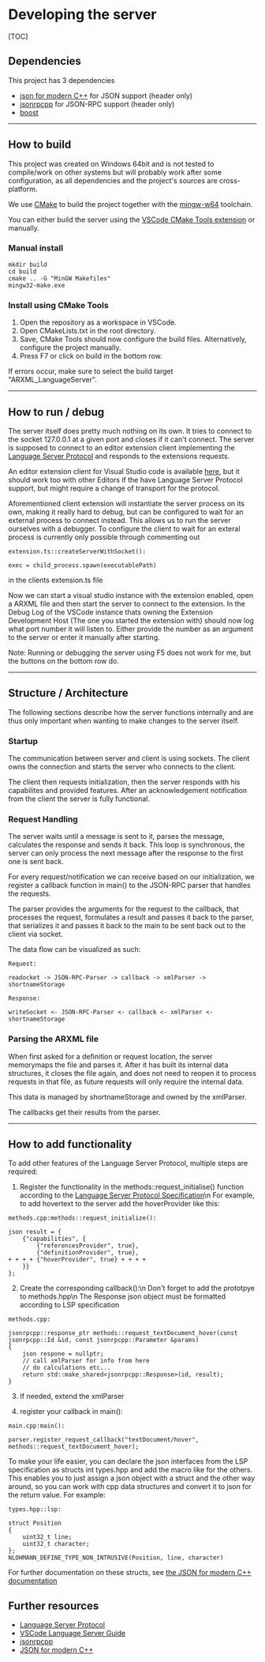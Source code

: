 # Developing the server #
[TOC]

## Dependencies ##

This project has 3 dependencies

- [json for modern C++](https://github.com/nlohmann/json) for JSON support (header only)
- [jsonrpcpp](https://github.com/badaix/jsonrpcpp) for JSON-RPC support (header only)
- [boost](https://www.boost.org)

-----------------

## How to build ##

This project was created on Windows 64bit and is not tested to compile/work on other systems but will probably work after some configuration, as all dependencies and the project's sources are cross-platform.

We use [CMake](https://cmake.org) to build the project together with the [mingw-w64](http://mingw-w64.org/doku.php/start) toolchain.

You can either build the server using the [VSCode CMake Tools extension](https://marketplace.visualstudio.com/items?itemName=ms-vscode.cmake-tools) or manually.

### Manual install ###

~~~~~~~~~~~~~~~~~~~~~~~
mkdir build
cd build
cmake .. -G "MinGW Makefiles"
mingw32-make.exe
~~~~~~~~~~~~~~~~~~~~~~~

### Install using CMake Tools ###

1. Open the repository as a workspace in VSCode.
2. Open CMakeLists.txt in the root directory.
3. Save, CMake Tools should now configure the build files.
Alternatively, configure the project manually.
4. Press F7 or click on build in the bottom row.

If errors occur, make sure to select the build target "ARXML_LanguageServer".

-----------------

## How to run / debug ##

The server itself does pretty much nothing on its own. It tries to connect to the socket 127.0.0.1 at a given port and closes if it can't connect.
The server is supposed to connect to an editor extension client implementing the [Language Server Protocol](https://microsoft.github.io/language-server-protocol/) and responds to the extensions requests.

An editor extension client for Visual Studio code is available [here](https://github.com/JonasRock/ARXML_NavigationHelper), but it should work too with other Editors if the have Language Server Protocol support, but might require a change of transport for the protocol.

Aforementioned client extension will instantiate the server process on its own, making it really hard to debug, but can be configured to wait for an external process to connect instead.
This allows us to run the server ourselves with a debugger.
To configure the client to wait for an exteral process is currently only possible through commenting out

~~~~~~~~~~~~~~~~~~~~~~~~~
extension.ts::createServerWithSocket():

exec = child_process.spawn(executablePath)
~~~~~~~~~~~~~~~~~~~~~~~~~

in the clients extension.ts file

Now we can start a visual studio instance with the extension enabled, open a ARXML file and then start the server to connect to the extension.
In the Debug Log of the VSCode instance thats owning the Extension Development Host (The one you started the extension with) should now log what port number it will listen to. Either provide the number as an argument to the server or enter it manually after starting.

Note: Running or debugging the server using F5 does not work for me, but the buttons on the bottom row do.

-----------------

## Structure / Architecture ##

The following sections describe how the server functions internally and are thus only important when wanting to make changes to the server itself.

### Startup ###

The communication between server and client is using sockets. The client owns the connection and starts the server who connects to the client.

The client then requests initialization, then the server responds with his capabilites and provided features.
After an acknowledgement notification from the client the server is fully functional.

### Request Handling ###

The server waits until a message is sent to it, parses the message, calculates the response and sends it back. This loop is synchronous, the server can only process the next message after the response to the first one is sent back.

For every request/notification we can receive based on our initialization, we register a callback function in main() to the JSON-RPC parser that handles the requests.

The parser provides the arguments for the request to the callback, that processes the request, formulates a result and passes it back to the parser, that serializes it and passes it back to the main to be sent back out to the client via socket.

The data flow can be visualized as such:
~~~~~~~~~~~~~~~~
Request:

readocket -> JSON-RPC-Parser -> callback -> xmlParser -> shortnameStorage
~~~~~~~~~~~~~~~~
~~~~~~~~~~~~~~~~
Response:

writeSocket <- JSON-RPC-Parser <- callback <- xmlParser <- shortnameStorage
~~~~~~~~~~~~~~~~

### Parsing the ARXML file ###

When first asked for a definition or request location, the server memorymaps the file and parses it. After it has built its internal data structures, it closes the file again, and does not need to reopen it to process requests in that file, as future requests will only require the internal data.

This data is managed by shortnameStorage and
owned by the xmlParser.

The callbacks get their results from the parser.

-----------------

## How to add functionality ##

To add other features of the Language Server Protocol, multiple steps are required:

1. Register the functionality in the methods::request_initialise() function according to the [Language Server Protocol Specification](https://microsoft.github.io/language-server-protocol/specifications/specification-current/#initialize)\n
For example, to add hovertext to the server add the hoverProvider like this:
~~~~~~~~~~~~~~~~~~~~~~~
methods.cpp:methods::request_initialize():

json result = {
    {"capabilities", {
        {"referencesProvider", true},
        {"definitionProvider", true},
+ + + + {"hoverProvider", true} + + + +
    }}
};
~~~~~~~~~~~~~~~~~~~~~~~

2. Create the corresponding callback():\n
Don't forget to add the prototpye to methods.hpp\n
The Response json object must be formatted according to LSP specification
~~~~~~~~~~~~~~~~~~~~~~~
methods.cpp:

jsonrpcpp::response_ptr methods::request_textDocument_hover(const jsonrpcpp::Id &id, const jsonrpcpp::Parameter &params)
{
    json respone = nullptr;
    // call xmlParser for info from here
    // do calculations etc...
    return std::make_shared<jsonrpcpp::Response>(id, result);
}
~~~~~~~~~~~~~~~~~~~~~~~

3. If needed, extend the xmlParser

4. register your callback in main():
~~~~~~~~~~~~~~~~~~~~~~~
main.cpp:main():

parser.register_request_callback("textDocument/hover", methods::request_textDocument_hover);
~~~~~~~~~~~~~~~~~~~~~~~

To make your life easier, you can declare the json interfaces from the LSP specification as structs int types.hpp and add the macro like for the others.
This enables you to just assign a json object with a struct and the other way around, so you can work with cpp data structures and convert it to json for the return value. For example:
~~~~~~~~~~~~~~~~~~~~~~~
types.hpp::lsp:

struct Position
{
    uint32_t line;
    uint32_t character;
};
NLOHMANN_DEFINE_TYPE_NON_INTRUSIVE(Position, line, character)
~~~~~~~~~~~~~~~~~~~~~~~
For further documentation on these structs, see [the JSON for modern C++ documentation](https://github.com/nlohmann/json#arbitrary-types-conversions)

## Further resources ##

- [Language Server Protocol](https://microsoft.github.io/language-server-protocol/)
- [VSCode Language Server Guide](https://code.visualstudio.com/api/language-extensions/language-server-extension-guide)
- [jsonrpcpp](https://github.com/badaix/jsonrpcpp)
- [JSON for modern C++](https://github.com/nlohmann/jsonn)